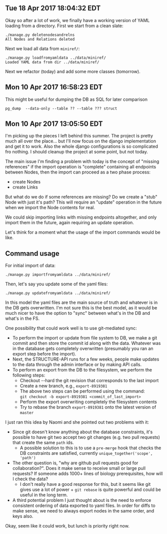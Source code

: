
## Tue 18 Apr 2017 18:04:32 EDT

Okay so after a lot of work, we finally have a working version of YAML loading
from a directory. First we start from a clean slate:

    ./manage.py deletenodesandrelns
    All Nodes and Relations deleted

Next we load all data from `miniref/`:

    ./manage.py loadfromyamldata ../data/miniref/
    Loaded YAML data from dir ../data/miniref/

Next we refactor (today) and add some more classes (tomorrow).




## Mon 10 Apr 2017 16:58:23 EDT

This might be useful for dumping the DB as SQL for later comparison

    pg_dump  --data-only --table ?? --table ??? struct



## Mon 10 Apr 2017 13:05:50 EDT

I'm picking up the pieces I left behind this summer. The project is pretty much
all over the place... but I'll now focus on the django implementation and get it
to work.
Also the whole django configurations is so complicated fro nothing. I should
cleanup the project at some point, but not today.

The main issue I'm finding a problem with today is the concept of "missing references"
if the import operation is "complete" containing all endpoints between Nodes, then
the import can proceed as a two phase process:
  - create Nodes
  - create Links

But what do we do if some references are missing? Do we create a "stub" Node with
just it's path? This will require an "update" operation in the future when we 
import the Node contents for real.

We could skip importing links with missing endpoints altogether, and only import
them in the future, again requiring an update operation.

Let's think for a moment what the usage of the import commands would be like.


## Command usage

For initial import of data:

    ./manage.py importfromyamldata ../data/miniref/

Then, let's say you update some of the yaml files:

    ./manage.py updatefromyamldata ../data/miniref/

In this model the yaml files are the main source of truth and whatever is in the
DB gets overwritten. I'm not sure this is the best model, as it would be much 
nicer to have the option to "sync" between what's in the DB and what's in the FS.

One possibility that could work well is to use git-mediated sync:

  - To perform the import or update from file system to DB, we make a git commit
    and then store the commit id along with the data. Whatever was in the database
    gets completely overwritten (presumably you ran an export step before the import).
  - Next, the STRUCTURE-API runs for a few weeks, people make updates to the data
    through the admin interface or by making API calls.
  - To perform an export from the DB to the filesystem, we perform the following steps:
      - Checkout --hard the git revision that corresponds to the last import
      - Create a new branch, e.g., `export-8919381`
      - The above two steps can be performed using the command:  
        `git checkout -b export-8919381 <commit_of_last_import>`
      - Perform the export overwriting completely the filesystem contents
      - Try to rebase the branch `export-8919381` onto the latest version of `master`

I just ran this idea by Naomi and she pointed out two problems with it:
  - Since git doesn't know anything about the database constraints, it's possible
    to have git two accept two git changes (e.g. two pull requests) that create
    the same `path` ids. 
      - A possible solution to this is to use a `pre-merge` hook that checks the
        DB constraints are satisfied, currently `unique_together('scope', 'path')`
  - The other question is, "why are github pull requests good for collaboration?".
    Does it make sense to receive small or large pull requests? If someone adds
    1000+ lines of biology prerequisites, how will I check the data?
      - I don't really have a good response for this, but it seems like git gives
        use a lot of power + `git rebase` is quite powerful and could be useful
        in the long term.
  - A third potential problem I just thought about is the need to enforce consistent
    ordering of data exported to yaml files. In order for diffs to make sense, we
    need to always export nodes in the same order, and keys also.


Okay, seem like it could work, but lunch is priority right now.
